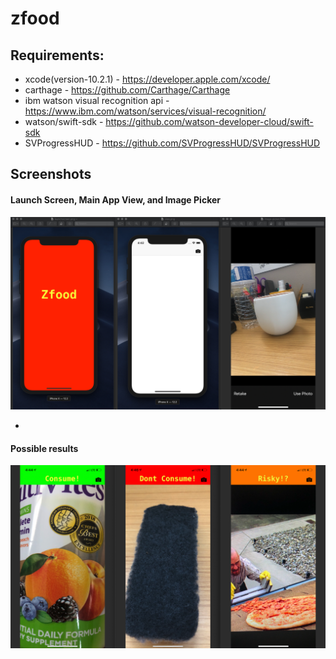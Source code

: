 # zfood

Requirements:
-------------

- xcode(version-10.2.1) - https://developer.apple.com/xcode/
- carthage - https://github.com/Carthage/Carthage
- ibm watson visual recognition api - https://www.ibm.com/watson/services/visual-recognition/
- watson/swift-sdk - https://github.com/watson-developer-cloud/swift-sdk
- SVProgressHUD - https://github.com/SVProgressHUD/SVProgressHUD


Screenshots
-----------

#### Launch Screen, Main App View, and Image Picker
![alt text](https://raw.githubusercontent.com/arakilian0/zfood/master/screenshot1.png)

-

#### Possible results 
![alt text](https://raw.githubusercontent.com/arakilian0/zfood/master/screenshot2.png)
